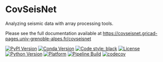 # CovSeisNet

Analyzing seismic data with array processing tools. 

Please see the full documentation available at https://covseisnet.gricad-pages.univ-grenoble-alpes.fr/covseisnet

[![PyPI Version](https://img.shields.io/pypi/v/covseisnet.svg)](https://pypi.org/project/covseisnet/)
[![Conda Version](https://img.shields.io/conda/v/conda-forge/covseisnet)](https://anaconda.org/conda-forge/covseisnet)
[![Code style: black](https://img.shields.io/badge/code%20style-black-000000.svg)](https://github.com/psf/black)
[![License](https://img.shields.io/conda/l/conda-forge/covseisnet)](https://www.gnu.org/licenses/lgpl.html)
[![Python Version](https://img.shields.io/pypi/pyversions/covseisnet)](https://pypi.org/project/covseisnet/)
[![Platform](https://img.shields.io/conda/l/conda-forge/covseisnet)](https://anaconda.org/conda-forge/covseisnet)
[![Pipeline Build](https://gricad-gitlab.univ-grenoble-alpes.fr/covseisnet/covseisnet/badges/develop/pipeline.svg)]()
[![codecov](https://codecov.io/gh/covseisnet/covseisnet/branch/develop/graph/badge.svg?token=N462A7PPRF)](https://codecov.io/gh/covseisnet/covseisnet)

